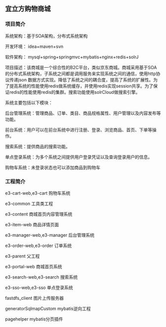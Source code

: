 ## 宜立方购物商城
### 项目简介
系统架构：基于SOA架构，分布式系统架构

开发环境： idea+maven+svn

软件架构： mysql+spring+springmvc+mybatis+nginx+redis+solrJ

项目描述：该商城是一个综合性的B2C平台，类似京东商城。商城采用基于SOA的分布式系统架构，子系统之间都是调用服务来实现系统之间的通信，使用http协议传递json
数据方式实现。降低了系统之间的耦合度，提高了系统的扩展性。为了提高系统的性能使用redis做系统缓存，并使用redis实现session共享。为了保证redis的性能使用redis的集群。搜索功能使用solrCloud做搜索引擎。

系统主要包括以下模块：

后台管理系统：管理商品、订单、类目、商品规格属性、用户管理以及内容发布等功能。

前台系统：用户可以在前台系统中进行注册、登录、浏览商品、首页、下单等操作。

搜索系统：提供商品的搜索功能。

单点登录系统：为多个系统之间提供用户登录凭证以及查询登录用户的信息。

购物车系统：未登录状态也可以添加商品到购物车

### 工程简介
e3-cart-web,e3-cart 购物车系统

e3-common 工具类工程

e3-content 商城首页内容管理系统

e3-item-web 商品详情页面

e3-manager-web,e3-manager 后台管理系统

e3-order-web,e3-order 订单系统

e3-parent 父工程

e3-portal-web 商城首页系统

e3-search-web,e3-search 搜索系统

e3-sso-web,e3-sso 单点登录系统

fastdfs_client 图片上传服务器

generatorSqlmapCustom mybatis逆向工程

pagehelper mybatis分页插件
